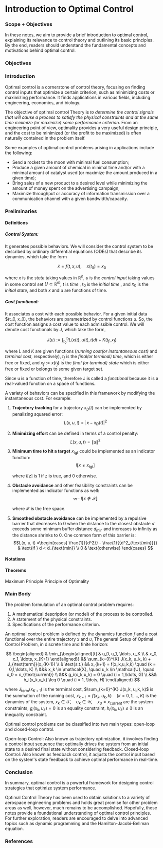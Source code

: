 # Introduction to Optimal Control

### Scope + Objectives

In these notes, we aim to provide a brief introduction to optimal control, explaining its relevance to control theory and outlining its basic principles. By the end, readers should understand the fundamental concepts and motivations behind optimal control.

### Objectives


### Introduction

Optimal control is a cornerstone of control theory, focusing on finding control inputs that optimize a certain criterion, such as minimizing costs or maximizing performance. It finds applications in various fields, including engineering, economics, and biology.

The objective of optimal control Theory is _to determine the control signals that will cause a process to satisfy the physical constraints and at the same time minimize (or maximize) some performance criterion._
From an engineering point of view, optimality provides a very useful design principle, and the cost to be minimized (or the profit to be maximized) is often naturally contained in the problem itself.

Some examples of optimal control problems arising in applications include the following:
* Send a rocket to the moon with minimal fuel consumption;
* Produce a given amount of chemical in minimal time and/or with a minimal amount of catalyst used (or maximize the amount produced in a given time);
* Bring sales of a new product to a desired level while minimizing the amount of money spent on the advertising campaign;
* Maximize throughput or accuracy of information transmission over a communication channel with a given bandwidth/capacity.

### Preliminaries

#### Definitions

##### Control System: 

It generates possible behaviors. We will consider the control system to be described by ordinary differential equations (ODEs) that describe its dynamics, which take the form

$$
\dot x = f(t,x,u),\quad x(t_0)=x_0
$$

where $x$ is the _state_ taking values in $\mathbb{R}^n$, $u$ is the _control input_ taking values in some control set $U \subset \mathbb{R}^m$, $t$ is _time_ , $t_0$ is the _initial time_ , and $x_0$ is the _initial state_, and both $x$ and $u$ are functions of time.

##### Cost functional: 

It associates a cost with each possible behavior. For a given initial data $(t_0, x_0), the behaviors are parametrized by control functions $u$. So, the cost function assigns a cost value to each admissible control. We will denote cost functionals by $J$, which take the form,

$$ 
J(u) := \int_{t_0}^{t_f} L(x(t),u(t),t)dt + K(t_f,x_f)
$$

where $L$ and $K$ are given functions (_running cost(or Instantaneous cost)_ and _terminal cost_, respectively), $t_f$ is the _final(or terminal) time_, which is either free or fixed, and $x_f:= x(t_f)$ is the _final (or terminal) state_ which is either free or fixed or belongs to some given target set.

Since u is a function of time, therefore J is called a _functional_ because it is a real-valued function on a space of functions.

A variety of behaviors can be specified in this framework by modifying the instantaneous cost. For example:

1. **Trajectory tracking** for a trajectory $x_D(t)$ can be implemented by penalizing squared error:
$$L(x, u, t) = {|x - x_D(t)|}^2$$

3. **Minimizing effort** can be defined in terms of a control penalty:
$$L(x, u, t) = \| u \|^2$$

5. **Minimum time to hit a target** $x_{\text{tgt}}$ could be implemented as an indicator function:
$$I[x \neq x_{\text{tgt}}]$$

   where $I[z]$ is 1 if $z$ is true, and 0 otherwise.

7. **Obstacle avoidance** and other feasibility constraints can be implemented as indicator functions as well:
$$\infty \cdot I[x \notin \mathcal{F}]$$

   where $\mathcal{F}$ is the free space.

9. **Smoothed obstacle avoidance** can be implemented by a repulsive barrier that decreases to 0 when the distance to the closest obstacle $d$ exceeds some minimum buffer distance $d_{\text{min}}$ and increases to infinity as the distance shrinks to 0. One common form of this barrier is:
$$L(x, u, t) =\begin{cases} \frac{1}{{d^2}} - \frac{1}{{d^2_{\text{min}}}} & \text{if } d < d_{\text{min}} \\ 0 & \text{otherwise} \end{cases} $$


#### Notations 

#### Theorems 
Maximum Principle 
Principle of Optimality 
### Main Body
The problem formulation of an optimal control problem requires:
1. A mathematical description (or model) of the process to be controlled.
2. A statement of the physical constraints.
3. Specifications of the performance criterion.


An optimal control problem is defined by the dynamics function $f$ and a cost functional over the entire trajectory $x$ and $u$,
The general Setup of Optimal Control Problem, in discrete time and finite horizon:

$$
\begin{aligned}
& \min_{\begin{aligned}[t]
& u_0, u_1, \ldots, u_K \\
& x_0, x_1, \ldots, x_{K+1}
\end{aligned}} && \sum_{k=0}^{K} J(x_k, u_k, k) + J_{\text{term}}(x_{K+1}) \\
& \text{s.t.} && x_{k+1} = f(x_k,u_k,k) \quad (k = 0,1,\ldots, K) \\
&&& x_k \in \mathcal{X}, \quad u_k \in \mathcal{U}, \quad x_0 = x_{\text{current}} \\
&&& g_i(x_k,u_k) = 0 \quad (i = 1,\ldots, G) \\
&&& h_i(x_k,u_k) \leq 0 \quad (i = 1, \ldots, H)
\end{aligned}
$$

where $J_{\text{term}}(x_{K+1})$ is the terminal cost,
      $\sum_{k=0}^{K} J(x_k, u_k, k)$ is the summation of the running cost,
      $x_{k+1} = f(x_k,u_k,k) \quad (k = 0,1,\ldots, K)$ is the dynamics of the system,
      $x_k \in \mathcal{X}, \quad u_k \in \mathcal{U}, \quad x_0 = x_{\text{current}}$ are the system constraints,
      $g_i(x_k,u_k) = 0$ is an equality constraint,
      $h_i(x_k,u_k) \leq 0$ is an inequality constraint.




Optimal control problems can be classified into two main types: open-loop and closed-loop control.

Open-loop Control: Also known as trajectory optimization, it involves finding a control input sequence that optimally drives the system from an initial state to a desired final state without considering feedback.
Closed-loop Control: Also known as feedback control, it adjusts the control input based on the system's state feedback to achieve optimal performance in real-time.

### Conclusion
In summary, optimal control is a powerful framework for designing control strategies that optimize system performance. 

Optimal Control Theory has been used to obtain solutions to a variety of aerospace engineering problems and holds great promise for other problem areas as well, however, much remains to be accomplished. Hopefully, these notes provide a foundational understanding of optimal control principles. For further exploration, readers are encouraged to delve into advanced topics such as dynamic programming and the Hamilton-Jacobi-Bellman equation.

### References
